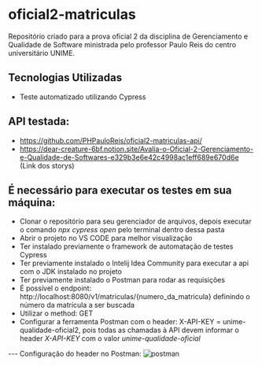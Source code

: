 # oficial2-matriculas
Repositório criado para a prova oficial 2 da disciplina de Gerenciamento e Qualidade de Software ministrada pelo professor Paulo Reis do centro universitário UNIME.

## Tecnologias Utilizadas
* Teste automatizado utilizando Cypress

## API testada:
* https://github.com/PHPauloReis/oficial2-matriculas-api/
* https://dear-creature-6bf.notion.site/Avalia-o-Oficial-2-Gerenciamento-e-Qualidade-de-Softwares-e329b3e6e42c4998ac1eff689e670d6e (Link dos storys)

## É necessário para executar os testes em sua máquina:
* Clonar o repositório para seu gerenciador de arquivos, depois executar o comando *npx cypress open* pelo terminal dentro dessa pasta
* Abrir o projeto no VS CODE para melhor visualização
* Ter instalado previamente o framework de automatação de testes Cypress
* Ter previamente instalado o Intelij Idea Community para executar a api com o JDK instalado no projeto
* Ter previamente instalado o Postman para rodar as requisições
* É possível o endpoint: http://localhost:8080/v1/matriculas/{numero_da_matricula} definindo o número da matrícula a ser buscada
* Utilizar o method: GET
* Configurar a ferramenta Postman com o header: X-API-KEY = unime-qualidade-oficial2, pois todas as chamadas à API devem informar o header *X-API-KEY* com o valor *unime-qualidade-oficial*

--- Configuração do header no Postman: 
![postman](https://github.com/eldersb/oficial2-matriculas/assets/122701368/b40a9fc2-0be5-49c5-adbb-500717701062)


